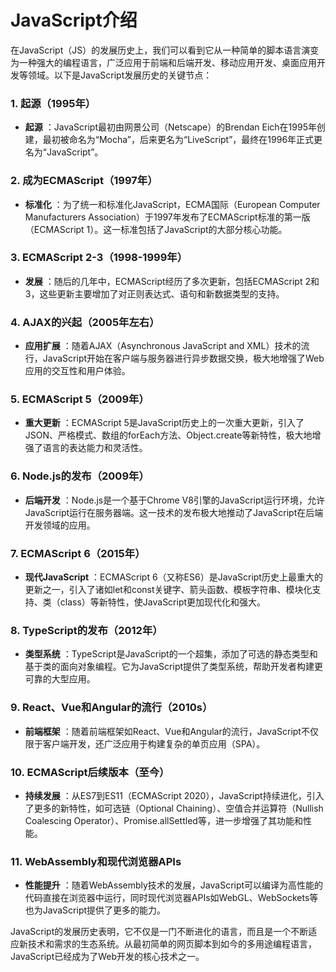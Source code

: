 
# JavaScript介绍

在JavaScript（JS）的发展历史上，我们可以看到它从一种简单的脚本语言演变为一种强大的编程语言，广泛应用于前端和后端开发、移动应用开发、桌面应用开发等领域。以下是JavaScript发展历史的关键节点：

### 1. 起源（1995年）

* **起源** ：JavaScript最初由网景公司（Netscape）的Brendan Eich在1995年创建，最初被命名为“Mocha”，后来更名为“LiveScript”，最终在1996年正式更名为“JavaScript”。

### 2. 成为ECMAScript（1997年）

* **标准化** ：为了统一和标准化JavaScript，ECMA国际（European Computer Manufacturers Association）于1997年发布了ECMAScript标准的第一版（ECMAScript 1）。这一标准包括了JavaScript的大部分核心功能。

### 3. ECMAScript 2-3（1998-1999年）

* **发展** ：随后的几年中，ECMAScript经历了多次更新，包括ECMAScript 2和3，这些更新主要增加了对正则表达式、语句和新数据类型的支持。

### 4. AJAX的兴起（2005年左右）

* **应用扩展** ：随着AJAX（Asynchronous JavaScript and XML）技术的流行，JavaScript开始在客户端与服务器进行异步数据交换，极大地增强了Web应用的交互性和用户体验。

### 5. ECMAScript 5（2009年）

* **重大更新** ：ECMAScript 5是JavaScript历史上的一次重大更新，引入了JSON、严格模式、数组的forEach方法、Object.create等新特性，极大地增强了语言的表达能力和灵活性。

### 6. Node.js的发布（2009年）

* **后端开发** ：Node.js是一个基于Chrome V8引擎的JavaScript运行环境，允许JavaScript运行在服务器端。这一技术的发布极大地推动了JavaScript在后端开发领域的应用。

### 7. ECMAScript 6（2015年）

* **现代JavaScript** ：ECMAScript 6（又称ES6）是JavaScript历史上最重大的更新之一，引入了诸如let和const关键字、箭头函数、模板字符串、模块化支持、类（class）等新特性，使JavaScript更加现代化和强大。

### 8. TypeScript的发布（2012年）

* **类型系统** ：TypeScript是JavaScript的一个超集，添加了可选的静态类型和基于类的面向对象编程。它为JavaScript提供了类型系统，帮助开发者构建更可靠的大型应用。

### 9. React、Vue和Angular的流行（2010s）

* **前端框架** ：随着前端框架如React、Vue和Angular的流行，JavaScript不仅限于客户端开发，还广泛应用于构建复杂的单页应用（SPA）。

### 10. ECMAScript后续版本（至今）

* **持续发展** ：从ES7到ES11（ECMAScript 2020），JavaScript持续进化，引入了更多的新特性，如可选链（Optional Chaining）、空值合并运算符（Nullish Coalescing Operator）、Promise.allSettled等，进一步增强了其功能和性能。

### 11. WebAssembly和现代浏览器APIs

* **性能提升** ：随着WebAssembly技术的发展，JavaScript可以编译为高性能的代码直接在浏览器中运行，同时现代浏览器APIs如WebGL、WebSockets等也为JavaScript提供了更多的能力。

JavaScript的发展历史表明，它不仅是一门不断进化的语言，而且是一个不断适应新技术和需求的生态系统。从最初简单的网页脚本到如今的多用途编程语言，JavaScript已经成为了Web开发的核心技术之一。
